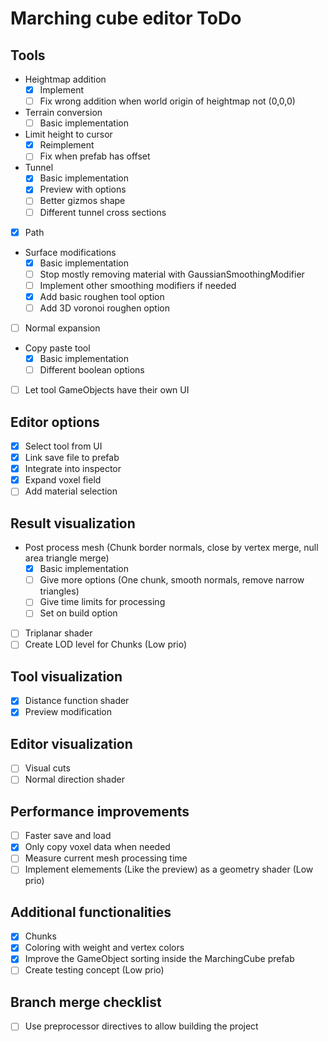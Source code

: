 # Marching cube editor ToDo

## Tools
- Heightmap addition
  - [x] Implement
  - [ ] Fix wrong addition when world origin of heightmap not (0,0,0)
- Terrain conversion
  - [ ] Basic implementation
- Limit height to cursor
  - [x] Reimplement
  - [ ] Fix when prefab has offset
- Tunnel
  - [x] Basic implementation
  - [x] Preview with options
  - [ ] Better gizmos shape
  - [ ] Different tunnel cross sections
- [x] Path
- Surface modifications
  - [x] Basic implementation
  - [ ] Stop mostly removing material with GaussianSmoothingModifier
  - [ ] Implement other smoothing modifiers if needed
  - [x] Add basic roughen tool option
  - [ ] Add 3D voronoi roughen option
- [ ] Normal expansion
- Copy paste tool
  - [x] Basic implementation
  - [ ] Different boolean options
- [ ] Let tool GameObjects have their own UI

## Editor options
- [x] Select tool from UI
- [x] Link save file to prefab
- [x] Integrate into inspector
- [x] Expand voxel field
- [ ] Add material selection

## Result visualization
- Post process mesh (Chunk border normals, close by vertex merge, null area triangle merge)
  - [x] Basic implementation
  - [ ] Give more options (One chunk, smooth normals, remove narrow triangles)
  - [ ] Give time limits for processing
  - [ ] Set on build option
- [ ] Triplanar shader
- [ ] Create LOD level for Chunks (Low prio)

## Tool visualization
- [x] Distance function shader
- [x] Preview modification

## Editor visualization
- [ ] Visual cuts
- [ ] Normal direction shader

## Performance improvements
- [ ] Faster save and load
- [x] Only copy voxel data when needed
- [ ] Measure current mesh processing time
- [ ] Implement elemements (Like the preview) as a geometry shader (Low prio)

## Additional functionalities
- [x] Chunks
- [x] Coloring with weight and vertex colors
- [x] Improve the GameObject sorting inside the MarchingCube prefab
- [ ] Create testing concept (Low prio)

## Branch merge checklist
- [ ] Use preprocessor directives to allow building the project